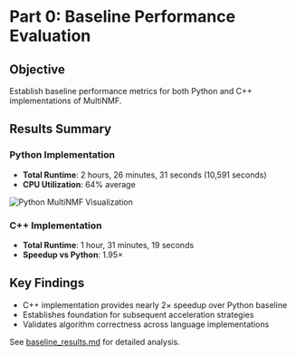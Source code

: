 # Part 0: Baseline Performance Evaluation

## Objective
Establish baseline performance metrics for both Python and C++ implementations of MultiNMF.

## Results Summary

### Python Implementation
- **Total Runtime**: 2 hours, 26 minutes, 31 seconds (10,591 seconds)
- **CPU Utilization**: 64% average

![Python MultiNMF Visualization](/Users/advikaravishankar/Downloads/multinmf_project_scripts/Figure_1.png)

### C++ Implementation  
- **Total Runtime**: 1 hour, 31 minutes, 19 seconds
- **Speedup vs Python**: 1.95×

## Key Findings
- C++ implementation provides nearly 2× speedup over Python baseline
- Establishes foundation for subsequent acceleration strategies
- Validates algorithm correctness across language implementations

See [baseline_results.md](baseline_results.md) for detailed analysis.
